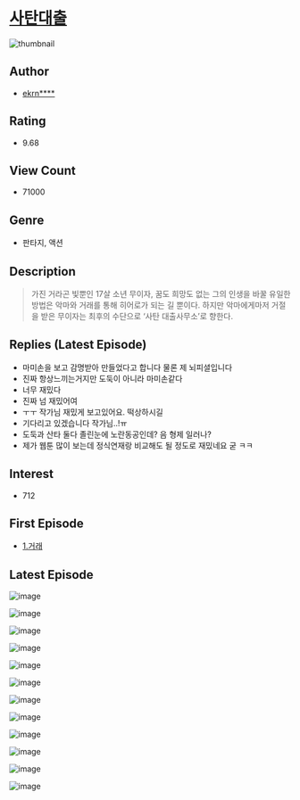 # [사탄대출](https://comic.naver.com/bestChallenge/list?titleId=790846)
![thumbnail](https://image-comic.pstatic.net/user_contents_data/challenge_comic/2022/02/17/324437/thumbnail_202x16459cf19f8_00cc_4084_850e_2a3940fc81dd_00001955.JPEG)

## Author
- [ekrn****](https://comic.naver.com/artistTitle?id=324437)

## Rating
- 9.68

## View Count
- 71000

## Genre
- 판타지, 액션

## Description
> 가진 거라곤 빛뿐인 17살 소년 무이자, 꿈도 희망도 없는 그의 인생을 바꿀 유일한 방법은 악마와 거래를 통해 히어로가 되는 길 뿐이다. 하지만 악마에게마저 거절을 받은 무이자는 최후의 수단으로 ‘사탄 대출사무소’로 향한다.

## Replies (Latest Episode)
- 마미손을 보고 감명받아 만들었다고 합니다 물론 제 뇌피셜입니다
- 진짜 항상느끼는거지만 도둑이 아니라 마미손같다
- 너무 재밌다
- 진짜 넘 재밌어여
- ㅜㅜ 작가님 재밌게 보고있어요. 떡상하시길
- 기다리고 있겠습니다 작가님..!ㅠ
- 도둑과 산타 둘다 졸린눈에 노란동공인데? 음 형제 일러나?
- 제가 웹툰 많이 보는데 정식연재랑 비교해도 될 정도로 재밌네요 굳 ㅋㅋ

## Interest
- 712

## First Episode
- [1.거래](https://comic.naver.com/bestChallenge/detail?titleId=790846&no=2)

## Latest Episode
![image](https://image-comic.pstatic.net/user_contents_data/challenge_comic/2022/05/02/324437/upload_4120902757139375156.jpeg)

![image](https://image-comic.pstatic.net/user_contents_data/challenge_comic/2022/05/02/324437/upload_7017846480885133367.jpeg)

![image](https://image-comic.pstatic.net/user_contents_data/challenge_comic/2022/05/02/324437/upload_4121746064659276856.jpeg)

![image](https://image-comic.pstatic.net/user_contents_data/challenge_comic/2022/05/02/324437/upload_7161961669746308705.jpeg)

![image](https://image-comic.pstatic.net/user_contents_data/challenge_comic/2022/05/02/324437/upload_3702351845380088376.jpeg)

![image](https://image-comic.pstatic.net/user_contents_data/challenge_comic/2022/05/02/324437/upload_3630235792542163248.jpeg)

![image](https://image-comic.pstatic.net/user_contents_data/challenge_comic/2022/05/02/324437/upload_7378642452018772017.jpeg)

![image](https://image-comic.pstatic.net/user_contents_data/challenge_comic/2022/05/02/324437/upload_3833515877419071844.jpeg)

![image](https://image-comic.pstatic.net/user_contents_data/challenge_comic/2022/05/02/324437/upload_7221351806765655649.jpeg)

![image](https://image-comic.pstatic.net/user_contents_data/challenge_comic/2022/05/02/324437/upload_3546074771097205042.jpeg)

![image](https://image-comic.pstatic.net/user_contents_data/challenge_comic/2022/05/02/324437/upload_3991095488139507765.jpeg)

![image](https://image-comic.pstatic.net/user_contents_data/challenge_comic/2022/06/26/324437/upload_7221352923387225138.jpeg)
